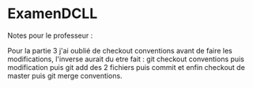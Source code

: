# ExamenDCLL

Notes pour le professeur : 

Pour la partie 3 j'ai oublié de checkout conventions avant de faire les modifications, 
l'inverse aurait du etre fait : git checkout conventions puis modification puis git add des 2 fichiers puis commit et enfin checkout
de master puis git merge conventions.
